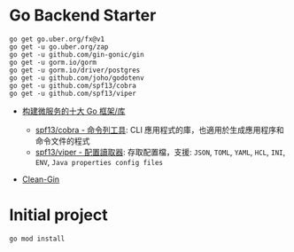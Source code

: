 # Go Backend Starter

```shell
go get go.uber.org/fx@v1
go get -u go.uber.org/zap
go get -u github.com/gin-gonic/gin
go get -u gorm.io/gorm
go get -u gorm.io/driver/postgres
go get -u github.com/joho/godotenv
go get -u github.com/spf13/cobra
go get -u github.com/spf13/viper
```

- [构建微服务的十大 Go 框架/库](https://server.51cto.com/article/648455.html)
    - [spf13/cobra - 命令列工具](https://github.com/spf13/cobra): CLI 應用程式的庫，也適用於生成應用程序和命令文件的程式
    - [spf13/viper - 配置讀取器](https://github.com/spf13/viper): 存取配置檔，支援: `JSON`, `TOML`, `YAML`, `HCL`, `INI`, `ENV`, `Java properties config files`

- [Clean-Gin](https://github.com/dipeshdulal/clean-gin/tree/master)

# Initial project
```shell
go mod install
```

